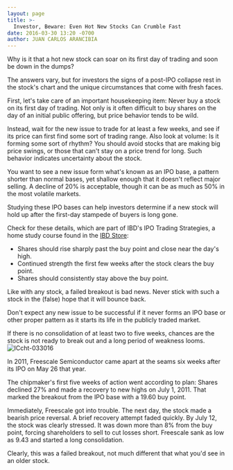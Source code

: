 ```yaml
---
layout: page
title: >-
  Investor, Beware: Even Hot New Stocks Can Crumble Fast
date: 2016-03-30 13:20 -0700
author: JUAN CARLOS ARANCIBIA
---
```





Why is it that a hot new stock can soar on its first day of trading and soon be down in the dumps?


The answers vary, but for investors the signs of a post-IPO collapse rest in the stock's chart and the unique circumstances that come with fresh faces.


First, let's take care of an important housekeeping item: Never buy a stock on its first day of trading. Not only is it often difficult to buy shares on the day of an initial public offering, but price behavior tends to be wild.


Instead, wait for the new issue to trade for at least a few weeks, and see if its price can first find some sort of trading range. Also look at volume: Is it forming some sort of rhythm? You should avoid stocks that are making big price swings, or those that can't stay on a price trend for long. Such behavior indicates uncertainty about the stock.


You want to see a new issue form what's known as an IPO base, a pattern shorter than normal bases, yet shallow enough that it doesn't reflect major selling. A decline of 20% is acceptable, though it can be as much as 50% in the most volatile markets.


Studying these IPO bases can help investors determine if a new stock will hold up after the first-day stampede of buyers is long gone.


Check for these details, which are part of IBD's IPO Trading Strategies, a home study course found in the [IBD Store](http://shop.investors.com/products/ibd-home-study-program/beginning-strategies-for-successful-investing/):


* Shares should rise sharply past the buy point and close near the day's high.
* Continued strength the first few weeks after the stock clears the buy point.
* Shares should consistently stay above the buy point.


Like with any stock, a failed breakout is bad news. Never stick with such a stock in the (false) hope that it will bounce back.


Don't expect any new issue to be successful if it never forms an IPO base or other proper pattern as it starts its life in the publicly traded market.


If there is no consolidation of at least two to five weeks, chances are the stock is not ready to break out and a long period of weakness looms.![ICcht-033016](https://www.investors.com/wp-content/uploads/2016/03/ICcht-033016-1024x543.jpg)


In 2011, Freescale Semiconductor came apart at the seams six weeks after its IPO on May 26 that year.


The chipmaker's first five weeks of action went according to plan: Shares declined 27% and made a recovery to new highs on July 1, 2011. That marked the breakout from the IPO base with a 19.60 buy point.


Immediately, Freescale got into trouble. The next day, the stock made a bearish price reversal. A brief recovery attempt faded quickly. By July 12, the stock was clearly stressed. It was down more than 8% from the buy point, forcing shareholders to sell to cut losses short. Freescale sank as low as 9.43 and started a long consolidation.


Clearly, this was a failed breakout, not much different that what you'd see in an older stock.




